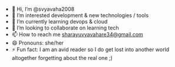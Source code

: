 - 👋 Hi, I’m @svyavaha2008
- 👀 I’m interested development & new technologies / tools
- 🌱 I’m currently learning devops & cloud
- 💞️ I’m looking to collaborate on learning tech
- 📫 How to reach me sharayuvyavahare34@gmail.com  
- 😄 Pronouns: she/her
- ⚡ Fun fact: I am an avid reader so I do get lost into another world altogether forgetting about the real one ;)

<!---
svyavaha2008/svyavaha2008 is a ✨ special ✨ repository because its `README.md` (this file) appears on your GitHub profile.
You can click the Preview link to take a look at your changes.
--->
